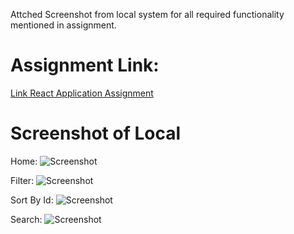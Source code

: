 
Attched Screenshot from local system for all required functionality mentioned in assignment.

# Assignment Link:
[Link React Application Assignment ](https://docs.google.com/document/d/1X4urMju5sCYGQ7cWdEug061sbdvpwZ5fFrhJ1_bv_Lk/edit)


# Screenshot of Local

Home:
![Screenshot](https://github.com/chandraPrakash89/ReactAssignment_RickMortyShow/tree/main/src/local_screenshots/Home-page.jpg)
<br/>

Filter:
![Screenshot](https://github.com/chandraPrakash89/ReactAssignment_RickMortyShow/tree/main/src/local_screenshots/filter-alien.jpg) 
<br/>

Sort By Id:
![Screenshot](https://github.com/chandraPrakash89/ReactAssignment_RickMortyShow/tree/main/src/local_screenshots/sorting.jpg)<br />

Search:
![Screenshot](https://github.com/chandraPrakash89/ReactAssignment_RickMortyShow/tree/main/src/local_screenshots/search-by-name-morty.jpg)




